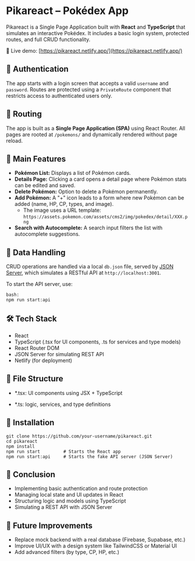 # Pikareact – Pokédex App

Pikareact is a Single Page Application built with **React** and **TypeScript** that simulates an interactive Pokédex. It includes a basic login system, protected routes, and full CRUD functionality.

🔗 Live demo: [https://pikareact.netlify.app/](https://pikareact.netlify.app/)

## 🔐 Authentication

The app starts with a login screen that accepts a valid `username` and `password`. Routes are protected using a `PrivateRoute` component that restricts access to authenticated users only.

## 🧭 Routing

The app is built as a **Single Page Application (SPA)** using React Router. All pages are rooted at `/pokemons/` and dynamically rendered without page reload.

## 🧩 Main Features

- **Pokémon List:** Displays a list of Pokémon cards.
- **Details Page:** Clicking a card opens a detail page where Pokémon stats can be edited and saved.
- **Delete Pokémon:** Option to delete a Pokémon permanently.
- **Add Pokémon:** A "+" icon leads to a form where new Pokémon can be added (name, HP, CP, types, and image).
  - The image uses a URL template: `https://assets.pokemon.com/assets/cms2/img/pokedex/detail/XXX.png`
- **Search with Autocomplete:** A search input filters the list with autocomplete suggestions.

## 🔄 Data Handling

CRUD operations are handled via a local `db.json` file, served by [JSON Server](https://github.com/typicode/json-server), which simulates a RESTful API at `http://localhost:3001`.

To start the API server, use:
```
bash:
npm run start:api
```

## 🛠️ Tech Stack

- React
- TypeScript (.tsx for UI components, .ts for services and type models)
- React Router DOM
- JSON Server for simulating REST API
- Netlify (for deployment)

## 📁 File Structure

- *.tsx: UI components using JSX + TypeScript

- *.ts: logic, services, and type definitions

## 🚀 Installation
```
git clone https://github.com/your-username/pikareact.git
cd pikareact
npm install
npm run start         # Starts the React app
npm run start:api     # Starts the fake API server (JSON Server)
```

## 📌 Conclusion 

- Implementing basic authentication and route protection
- Managing local state and UI updates in React
- Structuring logic and models using TypeScript
- Simulating a REST API with JSON Server

## 🔮 Future Improvements

- Replace mock backend with a real database (Firebase, Supabase, etc.)
- Improve UI/UX with a design system like TailwindCSS or Material UI
- Add advanced filters (by type, CP, HP, etc.)